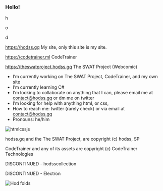 ### Hello!

h

o

d

https://hodss.gq My site, only this site is my site.

https://codetrainer.ml CodeTrainer

https://theswatproject.hodss.gq The SWAT Project (Webcomic)

- I’m currently working on The SWAT Project, CodeTrainer, and my own site
- I’m currently learning C# 
- I’m looking to collaborate on anything that I can, please email me at contact@hodss.gq or dm me on twitter
- I’m looking for help with anything html, or css, 
- How to reach me: twitter (rarely check) or via email at contact@hodss.gq
- Pronouns: he/him


![htmlcssjs](https://www.freepnglogos.com/uploads/html5-logo-png/html5-logo-devextreme-multi-purpose-controls-html-javascript-3.png)


hodss.gq and the The SWAT Project, are copyright (c) hodss, SP

CodeTrainer and any of its assets are copyright (c) CodeTrainer Technologies

DISCONTINUED - hodsscollection 

DISCONTINUED - Electron 


![Hod folds](https://user-images.githubusercontent.com/98139763/150646899-e9d54f3a-cd03-4a9d-8561-6013bb5a1575.PNG)
